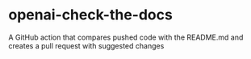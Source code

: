# openai-check-the-docs
A GitHub action that compares pushed code with the README.md and creates a pull request with suggested changes
